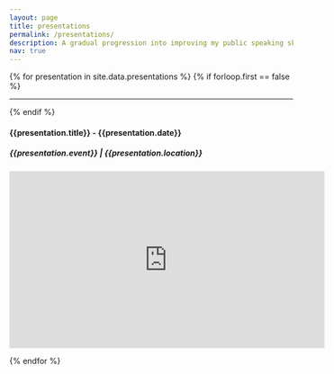 ```yaml
---
layout: page
title: presentations
permalink: /presentations/
description: A gradual progression into improving my public speaking skills.
nav: true
---
```


{% for presentation in site.data.presentations %}
    {% if forloop.first == false %}
<hr/>
    {% endif %}

<h4>{{presentation.title}} - {{presentation.date}}</h4>
<h5>{{presentation.event}} | {{presentation.location}}</h5>

<iframe width="560" height="315" src="https://www.youtube-nocookie.com/embed/{{presentation.url}}" frameborder="0" allow="accelerometer; autoplay; clipboard-write; encrypted-media; gyroscope; picture-in-picture" allowfullscreen></iframe>

{% endfor %}

